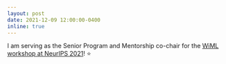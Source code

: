 ```yaml
---
layout: post
date: 2021-12-09 12:00:00-0400
inline: true
---
```


 I am serving as the Senior Program and Mentorship co-chair for the [WiML workshop at NeurIPS 2021](https://sites.google.com/view/wiml2021)! :star: 


